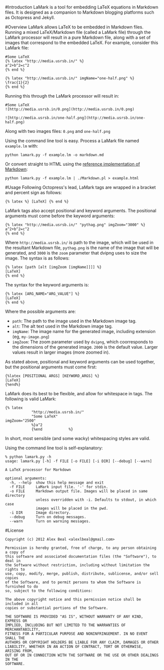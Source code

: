 #Introduction
LaMark is a tool for embedding LaTeX equations in Markdown files. It is designed as a companion to Markdown blogging platforms such as Octopress and Jekyll.

#Overview
LaMark allows LaTeX to be embedded in Markdown files. Running a mixed LaTeX/Markdown file (called a LaMark file) through the LaMark processor will result in a pure Markdown file, along with a set of images that correspond to the embedded LaTeX. For example, consider this LaMark file:

```
#Some LaTeX
{% latex "http://media.usrsb.in/" %}
a^2+b^2=c^2
{% end %}

{% latex "http://media.usrsb.in/" imgName="one-half.png" %}
\frac{1}{2}
{% end %}
```

Running this through the LaMark processor will result in:

```
#Some LaTeX
![http://media.usrsb.in/0.png](http://media.usrsb.in/0.png)

![http://media.usrsb.in/one-half.png](http://media.usrsb.in/one-half.png)
```

Along with two images files: `0.png` and `one-half.png`

Using the command line tool is easy. Process a LaMark file named `example.lm` with:

```
python lamark.py -f example.lm -o markdown.md
```

Or convert straight to HTML using the [reference implementation of Markdown](http://daringfireball.net/projects/markdown/):

```
python lamark.py -f example.lm | ./Markdown.pl > example.html
```

#Usage
Following Octopress's lead, LaMark tags are wrapped in a bracket and percent sign as follows:

```
{% latex %} [LaTeX] {% end %}
```

LaMark tags also accept positional and keyword arguments. The positional arguments must come before the keyword arguments:

```
{% latex "http://media.usrsb.in/" "pythag.png" imgZoom="3000" %}
a^2+b^2=c^2
{% end %}
```

Where `http://media.usrsb.in/` is path to the image, which will be used in the resultant Markdown file, `pythag.png` is the name of the image that will be generated, and `3000` is the `zoom` parameter that dvipng uses to size the image. The syntax is as follows:

```
{% latex [path [alt [imgZoom [imgName]]]] %}
[LaTeX]
{% end %}
```

The syntax for the keyword arguments is:

```
{% latex [ARG_NAME="ARG_VALUE"] %}
[LaTeX]
{% end %}
```

Where the possible arguments are:

- `path`: The path to the image used in the Markdown image tag.
- `alt`: The alt text used in the Markdown image tag.
- `imgName`: The image name for the generated image, including extension (eg, `my-image.png`)
- `imgZoom`: The zoom parameter used by `dvipng`, which coorresponds to the dimensions of the generated image. `2000` is the default value. Larger values result in larger images (more zoomed in).

As stated above, positional and keyword arguments can be used together, but the positional arguments must come first:

```
{%latex [POSITIONAL ARGS] [KEYWORD_ARGS] %}
[LaTeX]
{%end%}
```

LaMark does its best to be flexible, and allow for whitespace in tags. The following is valid LaMark:

```
{% latex
            "http://media.usrsb.in/"
            "Some LaTeX"                                                          imgZoom="2500"
            %}a^2
            {%end            %}
```



In short, most sensible (and some wacky) whitespacing styles are valid.

Using the command line tool is self-explanatory:

```
% python lamark.py -h
usage: lamark.py [-h] -f FILE [-o FILE] [-i DIR] [--debug] [--warn]

A LaTeX processor for Markdown

optional arguments:
  -h, --help  show this help message and exit
  -f FILE     LaMark input file. '-' for stdin.
  -o FILE     Markdown output file. Images will be placed in same directory
              unless overridden with -i. Defaults to stdout, in which case
              images will be placed in the pwd.
  -i DIR      Image directory.
  --debug     Turn on debug messages.
  --warn      Turn on warning messages.
```


#License

```
Copyright (c) 2012 Alex Beal <alexlbeal@gmail.com>

Permission is hereby granted, free of charge, to any person obtaining a copy of
this software and associated documentation files (the "Software"), to deal in
the Software without restriction, including without limitation the rights to
use, copy, modify, merge, publish, distribute, sublicense, and/or sell copies
of the Software, and to permit persons to whom the Software is furnished to do
so, subject to the following conditions:

The above copyright notice and this permission notice shall be included in all
copies or substantial portions of the Software.

THE SOFTWARE IS PROVIDED "AS IS", WITHOUT WARRANTY OF ANY KIND, EXPRESS OR
IMPLIED, INCLUDING BUT NOT LIMITED TO THE WARRANTIES OF MERCHANTABILITY,
FITNESS FOR A PARTICULAR PURPOSE AND NONINFRINGEMENT. IN NO EVENT SHALL THE
AUTHORS OR COPYRIGHT HOLDERS BE LIABLE FOR ANY CLAIM, DAMAGES OR OTHER
LIABILITY, WHETHER IN AN ACTION OF CONTRACT, TORT OR OTHERWISE, ARISING FROM,
OUT OF OR IN CONNECTION WITH THE SOFTWARE OR THE USE OR OTHER DEALINGS IN THE
SOFTWARE.
```

